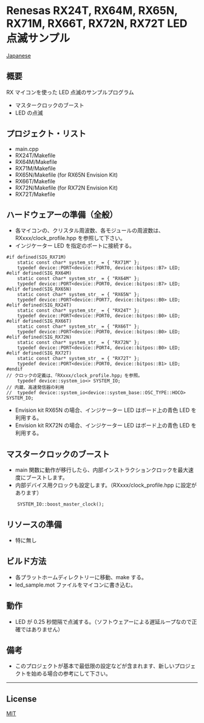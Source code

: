 Renesas RX24T, RX64M, RX65N, RX71M, RX66T, RX72N, RX72T LED 点滅サンプル
=========
   
[Japanese](READMEja.md)
   
## 概要
RX マイコンを使った LED 点滅のサンプルプログラム
   
- マスタークロックのブースト
- LED の点滅
   
## プロジェクト・リスト
- main.cpp
- RX24T/Makefile
- RX64M/Makefile
- RX71M/Makefile
- RX65N/Makefile (for RX65N Envision Kit)
- RX66T/Makefile
- RX72N/Makefile (for RX72N Envision Kit)
- RX72T/Makefile
   
## ハードウェアーの準備（全般）
 - 各マイコンの、クリスタル周波数、各モジュールの周波数は、RXxxx/clock_profile.hpp を参照して下さい。
 - インジケーター LED を指定のポートに接続する。
   
```
#if defined(SIG_RX71M)
	static const char* system_str_ = { "RX71M" };
	typedef device::PORT<device::PORT0, device::bitpos::B7> LED;
#elif defined(SIG_RX64M)
	static const char* system_str_ = { "RX64M" };
	typedef device::PORT<device::PORT0, device::bitpos::B7> LED;
#elif defined(SIG_RX65N)
	static const char* system_str_ = { "RX65N" };
	typedef device::PORT<device::PORT7, device::bitpos::B0> LED;
#elif defined(SIG_RX24T)
	static const char* system_str_ = { "RX24T" };
	typedef device::PORT<device::PORT0, device::bitpos::B0> LED;
#elif defined(SIG_RX66T)
	static const char* system_str_ = { "RX66T" };
	typedef device::PORT<device::PORT0, device::bitpos::B0> LED;
#elif defined(SIG_RX72N)
	static const char* system_str_ = { "RX72N" };
	typedef device::PORT<device::PORT4, device::bitpos::B0> LED;
#elif defined(SIG_RX72T)
	static const char* system_str_ = { "RX72T" };
	typedef device::PORT<device::PORT0, device::bitpos::B1> LED;
#endif
// クロックの定義は、「RXxxx/clock_profile.hpp」を参照。
	typedef device::system_io<> SYSTEM_IO;
// 内蔵、高速発信器の利用
//	typedef device::system_io<device::system_base::OSC_TYPE::HOCO> SYSTEM_IO;
```

 - Envision kit RX65N の場合、インジケーター LED はボード上の青色 LED を利用する。
 - Envision kit RX72N の場合、インジケーター LED はボード上の青色 LED を利用する。
   
## マスタークロックのブースト
- main 関数に動作が移行したら、内部インストラクションクロックを最大速度にブーストします。
- 内部デバイス用クロックも設定します。（RXxxx/clock_profile.hpp に設定があります）
   
```
    SYSTEM_IO::boost_master_clock();
```
   
## リソースの準備
- 特に無し
   
## ビルド方法
- 各プラットホームディレクトリーに移動、make する。
- led_sample.mot ファイルをマイコンに書き込む。
   
## 動作
- LED が 0.25 秒間隔で点滅する。（ソフトウェアーによる遅延ループなので正確ではありません）
    
## 備考
- このプロジェクトが基本で最低限の設定などが含まれます、新しいプロジェクトを始める場合の参考にして下さい。   
   
-----
   
License
----

[MIT](../LICENSE)
